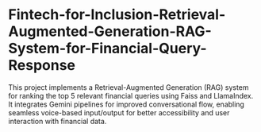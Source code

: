 # Fintech-for-Inclusion-Retrieval-Augmented-Generation-RAG-System-for-Financial-Query-Response
This project implements a Retrieval-Augmented Generation (RAG) system for ranking the top 5 relevant financial queries using Faiss and LlamaIndex. It integrates Gemini pipelines for improved conversational flow, enabling seamless voice-based input/output for better accessibility and user interaction with financial data.
